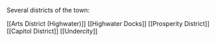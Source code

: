 Several districts of the town:

[[Arts District (Highwater)]]
[[Highwater Docks]]
[[Prosperity District]]
[[Capitol District]]
[[Undercity]]

